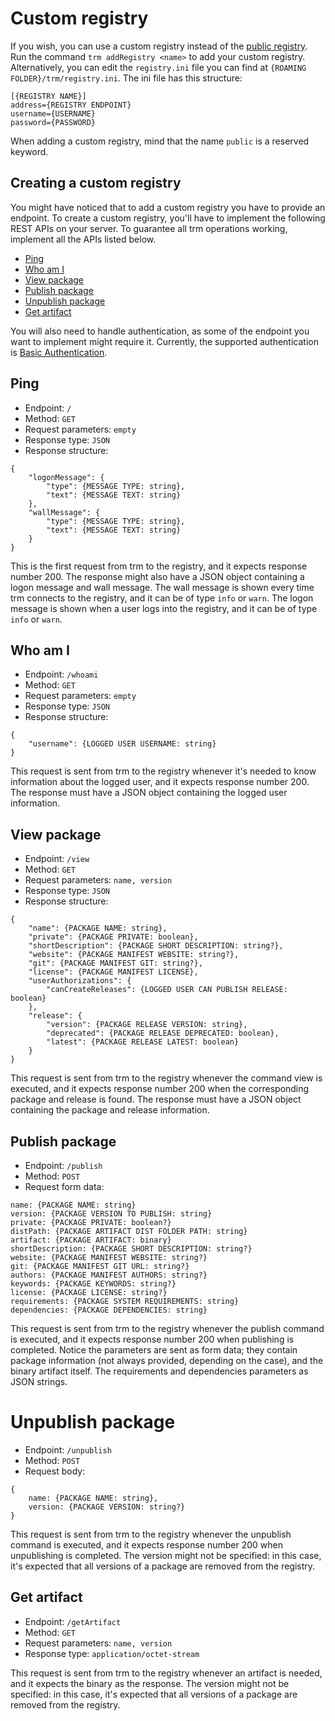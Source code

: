 # Custom registry
If you wish, you can use a custom registry instead of the [public registry](https://www.trmregistry.com/).
Run the command
`trm addRegistry <name>`
to add your custom registry.
Alternatively, you can edit the `registry.ini` file you can find at `{ROAMING FOLDER}/trm/registry.ini`.
The ini file has this structure:
```
[{REGISTRY NAME}]
address={REGISTRY ENDPOINT}
username={USERNAME}
password={PASSWORD}
```
When adding a custom registry, mind that the name `public` is a reserved keyword.

## Creating a custom registry
You might have noticed that to add a custom registry you have to provide an endpoint.
To create a custom registry, you'll have to implement the following REST APIs on your server.
To guarantee all trm operations working, implement all the APIs listed below.
- [Ping](#ping)
- [Who am I](#who-am-i)
- [View package](#view-package)
- [Publish package](#publish-package)
- [Unpublish package](#unpublish-package)
- [Get artifact](#get-artifact)

You will also need to handle authentication, as some of the endpoint you want to implement might require it.
Currently, the supported authentication is [Basic Authentication](https://en.wikipedia.org/wiki/Basic_access_authentication).


## Ping
- Endpoint: `/`
- Method: `GET`
- Request parameters: `empty`
- Response type: `JSON`
- Response structure:
```
{
    "logonMessage": {
        "type": {MESSAGE TYPE: string},
        "text": {MESSAGE TEXT: string}
    },
    "wallMessage": {
        "type": {MESSAGE TYPE: string},
        "text": {MESSAGE TEXT: string}
    }
}
```
This is the first request from trm to the registry, and it expects response number 200.
The response might also have a JSON object containing a logon message and wall message.
The wall message is shown every time trm connects to the registry, and it can be of type `info` or `warn`.
The logon message is shown when a user logs into the registry, and it can be of type `info` or `warn`.

## Who am I
- Endpoint: `/whoami`
- Method: `GET`
- Request parameters: `empty`
- Response type: `JSON`
- Response structure:
```
{
    "username": {LOGGED USER USERNAME: string}
}
```
This request is sent from trm to the registry whenever it's needed to know information about the logged user, and it expects response number 200.
The response must have a JSON object containing the logged user information.

## View package
- Endpoint: `/view`
- Method: `GET`
- Request parameters: `name, version`
- Response type: `JSON`
- Response structure:
```
{
    "name": {PACKAGE NAME: string},
    "private": {PACKAGE PRIVATE: boolean},
    "shortDescription": {PACKAGE SHORT DESCRIPTION: string?},
    "website": {PACKAGE MANIFEST WEBSITE: string?},
    "git": {PACKAGE MANIFEST GIT: string?},
    "license": {PACKAGE MANIFEST LICENSE},
    "userAuthorizations": {
        "canCreateReleases": {LOGGED USER CAN PUBLISH RELEASE: boolean}
    },
    "release": {
        "version": {PACKAGE RELEASE VERSION: string},
        "deprecated": {PACKAGE RELEASE DEPRECATED: boolean},
        "latest": {PACKAGE RELEASE LATEST: boolean}
    }
}
```
This request is sent from trm to the registry whenever the command view is executed, and it expects response number 200 when the corresponding package and release is found.
The response must have a JSON object containing the package and release information.

## Publish package
- Endpoint: `/publish`
- Method: `POST`
- Request form data:
```
name: {PACKAGE NAME: string}
version: {PACKAGE VERSION TO PUBLISH: string}
private: {PACKAGE PRIVATE: boolean?}
distPath: {PACKAGE ARTIFACT DIST FOLDER PATH: string}
artifact: {PACKAGE ARTIFACT: binary}
shortDescription: {PACKAGE SHORT DESCRIPTION: string?}
website: {PACKAGE MANIFEST WEBSITE: string?}
git: {PACKAGE MANIFEST GIT URL: string?}
authors: {PACKAGE MANIFEST AUTHORS: string?}
keywords: {PACKAGE KEYWORDS: string?}
license: {PACKAGE LICENSE: string?}
requirements: {PACKAGE SYSTEM REQUIREMENTS: string}
dependencies: {PACKAGE DEPENDENCIES: string}
```
This request is sent from trm to the registry whenever the publish command is executed, and it expects response number 200 when publishing is completed.
Notice the parameters are sent as form data; they contain package information (not always provided, depending on the case), and the binary artifact itself.
The requirements and dependencies parameters as JSON strings.

# Unpublish package
- Endpoint: `/unpublish`
- Method: `POST`
- Request body:
```
{
    name: {PACKAGE NAME: string},
    version: {PACKAGE VERSION: string?}
}
```
This request is sent from trm to the registry whenever the unpublish command is executed, and it expects response number 200 when unpublishing is completed.
The version might not be specified: in this case, it's expected that all versions of a package are removed from the registry.

## Get artifact
- Endpoint: `/getArtifact`
- Method: `GET`
- Request parameters: `name, version`
- Response type: `application/octet-stream`

This request is sent from trm to the registry whenever an artifact is needed, and it expects the binary as the response.
The version might not be specified: in this case, it's expected that all versions of a package are removed from the registry.
